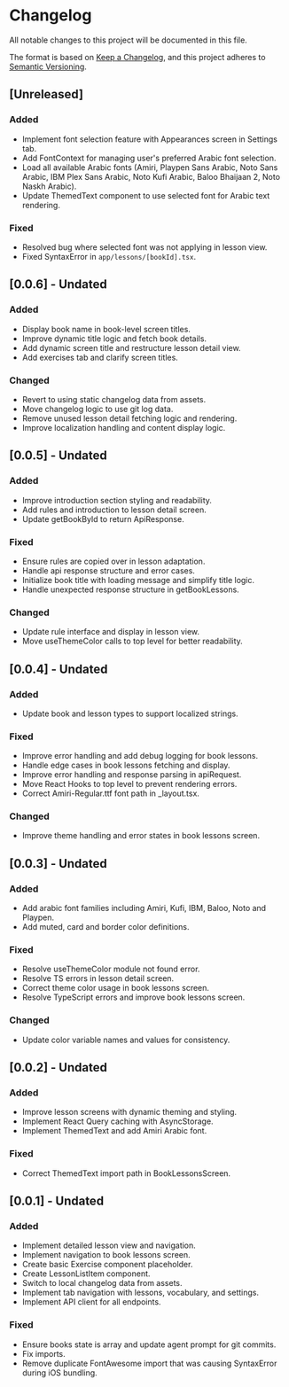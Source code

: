 # Changelog

All notable changes to this project will be documented in this file.

The format is based on [Keep a Changelog](https://keepachangelog.com/en/1.0.0/),
and this project adheres to [Semantic Versioning](https://semver.org/spec/v2.0.0.html).

## [Unreleased]

### Added
- Implement font selection feature with Appearances screen in Settings tab.
- Add FontContext for managing user's preferred Arabic font selection.
- Load all available Arabic fonts (Amiri, Playpen Sans Arabic, Noto Sans Arabic, IBM Plex Sans Arabic, Noto Kufi Arabic, Baloo Bhaijaan 2, Noto Naskh Arabic).
- Update ThemedText component to use selected font for Arabic text rendering.

### Fixed
- Resolved bug where selected font was not applying in lesson view.
- Fixed SyntaxError in `app/lessons/[bookId].tsx`.

## [0.0.6] - Undated
### Added
- Display book name in book-level screen titles.
- Improve dynamic title logic and fetch book details.
- Add dynamic screen title and restructure lesson detail view.
- Add exercises tab and clarify screen titles.

### Changed
- Revert to using static changelog data from assets.
- Move changelog logic to use git log data.
- Remove unused lesson detail fetching logic and rendering.
- Improve localization handling and content display logic.

## [0.0.5] - Undated
### Added
- Improve introduction section styling and readability.
- Add rules and introduction to lesson detail screen.
- Update getBookById to return ApiResponse<Book>.

### Fixed
- Ensure rules are copied over in lesson adaptation.
- Handle api response structure and error cases.
- Initialize book title with loading message and simplify title logic.
- Handle unexpected response structure in getBookLessons.

### Changed
- Update rule interface and display in lesson view.
- Move useThemeColor calls to top level for better readability.

## [0.0.4] - Undated
### Added
- Update book and lesson types to support localized strings.

### Fixed
- Improve error handling and add debug logging for book lessons.
- Handle edge cases in book lessons fetching and display.
- Improve error handling and response parsing in apiRequest.
- Move React Hooks to top level to prevent rendering errors.
- Correct Amiri-Regular.ttf font path in _layout.tsx.

### Changed
- Improve theme handling and error states in book lessons screen.

## [0.0.3] - Undated
### Added
- Add arabic font families including Amiri, Kufi, IBM, Baloo, Noto and Playpen.
- Add muted, card and border color definitions.

### Fixed
- Resolve useThemeColor module not found error.
- Resolve TS errors in lesson detail screen.
- Correct theme color usage in book lessons screen.
- Resolve TypeScript errors and improve book lessons screen.

### Changed
- Update color variable names and values for consistency.

## [0.0.2] - Undated
### Added
- Improve lesson screens with dynamic theming and styling.
- Implement React Query caching with AsyncStorage.
- Implement ThemedText and add Amiri Arabic font.

### Fixed
- Correct ThemedText import path in BookLessonsScreen.

## [0.0.1] - Undated
### Added
- Implement detailed lesson view and navigation.
- Implement navigation to book lessons screen.
- Create basic Exercise component placeholder.
- Create LessonListItem component.
- Switch to local changelog data from assets.
- Implement tab navigation with lessons, vocabulary, and settings.
- Implement API client for all endpoints.

### Fixed
- Ensure books state is array and update agent prompt for git commits.
- Fix imports.
- Remove duplicate FontAwesome import that was causing SyntaxError during iOS bundling.